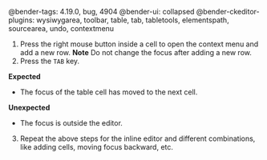 @bender-tags: 4.19.0, bug, 4904
@bender-ui: collapsed
@bender-ckeditor-plugins: wysiwygarea, toolbar, table, tab, tabletools, elementspath, sourcearea, undo, contextmenu

1. Press the right mouse button inside a cell to open the context menu and add a new row.
**Note** Do not change the focus after adding a new row.
2. Press the `TAB` key.

**Expected**

* The focus of the table cell has moved to the next cell.

**Unexpected**

* The focus is outside the editor.


3. Repeat the above steps for the inline editor and different combinations, like adding cells, moving focus backward, etc.
